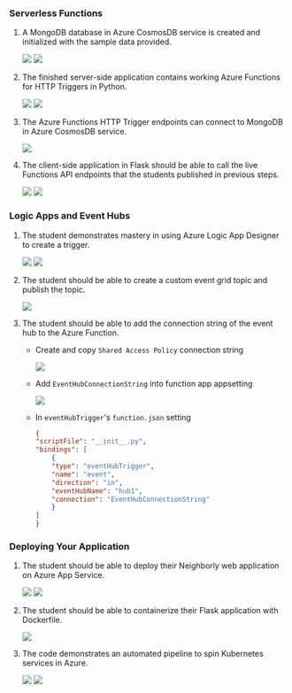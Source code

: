 ### Serverless Functions

1. A MongoDB database in Azure CosmosDB service is created and initialized with the sample data provided.

    <img src='solution_images/mongodb1-advertisements.png'>

    <img src='solution_images/mongodb2-posts.png'>

2. The finished server-side application contains working Azure Functions for HTTP Triggers in Python.

    <img src='solution_images/functionapp-url.png'>
    <img src='solution_images/functionapp-endpoints.png'>

3. The Azure Functions HTTP Trigger endpoints can connect to MongoDB in Azure CosmosDB service.

    <img src='solution_images/functionapp-getAdvertisements.png'>

4. The client-side application in Flask should be able to call the live Functions API endpoints that the students published in previous steps.

    <img src='solution_images/client-side2.png'>

    <img src='solution_images/client-side0.png'>


### Logic Apps and Event Hubs

1. The student demonstrates mastery in using Azure Logic App Designer to create a trigger.

    <img src='solution_images/logicapp-sendgrid1.png'>

    <img src='solution_images/logicapp-sendgrid2.png'>

2. The student should be able to create a custom event grid topic and publish the topic.


    <img src='solution_images/eventhubtrigger1.png'>

3. The student should be able to add the connection string of the event hub to the Azure Function.

    - Create and copy `Shared Access Policy` connection string

        <img src='solution_images/eventhubtrigger2.png'>

    - Add `EventHubConnectionString` into function app appsetting

        <img src='solution_images/eventhubtrigger3.png'>

    - In `eventHubTrigger`'s `function.json` setting

        ```json
        {
        "scriptFile": "__init__.py",
        "bindings": [
            {
            "type": "eventHubTrigger",
            "name": "event",
            "direction": "in",
            "eventHubName": "hub1", 
            "connection": "EventHubConnectionString"
            }
        ]
        }
        ```

### Deploying Your Application

1. The student should be able to deploy their Neighborly web application on Azure App Service.

    <img src='solution_images/client-side1.png'>

    <img src='solution_images/client-side3.png'>

2. The student should be able to containerize their Flask application with Dockerfile.

    <img src='solution_images/dockerfileACR.png'>

3. The code demonstrates an automated pipeline to spin Kubernetes services in Azure.

    <img src='solution_images/aks-deploy1.png'>

    <img src='solution_images/aks-deploy2.png'>